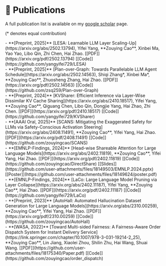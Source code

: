 # 📝 Publications

A full publication list is available on my [google scholar](https://scholar.google.com/citations?user=IIA4hMEAAAAJ&hl=zh-CN) page.

(* denotes equal contribution)

<div class='paper-box-text' markdown="1">
- **[Preprint, 2025]** [LESA: Learnable LLM Layer Scaling-Up](https://arxiv.org/abs/2502.13794), Yifei Yang, **Zouying Cao**, Xinbei Ma, Yao Yao, Libo Qin, Zhi Chen, Hai Zhao. [[PDF]](https://arxiv.org/pdf/2502.13794) [[Code]](https://github.com/yangyifei729/LESA)
</div>

<div class='paper-box-text' markdown="1">
- **[Preprint, 2025]** [Plan-over-Graph: Towards Parallelable LLM Agent Schedule](https://arxiv.org/abs/2502.14563), Shiqi Zhang*, Xinbei Ma*, **Zouying Cao**, Zhuosheng Zhang, Hai Zhao. [[PDF]](https://arxiv.org/pdf/2502.14563) [[Code]](https://github.com/zsq259/Plan-over-Graph)
</div>

<div class='paper-box-text' markdown="1">
- **[Preprint, 2024]** [KVSharer: Efficient Inference via Layer-Wise Dissimilar KV Cache Sharing](https://arxiv.org/abs/2410.18517), Yifei Yang, **Zouying Cao**, Qiguang Chen, Libo Qin, Dongjie Yang, Hai Zhao, Zhi Chen. [[PDF]](https://arxiv.org/pdf/2410.18517) [[Code]](https://github.com/yangyifei729/KVSharer)
</div>

<div class='paper-box-text' markdown="1">
- **[AAAI Oral, 2025]** [SCANS: Mitigating the Exaggerated Safety for LLMs via Safety-Conscious Activation Steering](https://arxiv.org/abs/2408.11491), **Zouying Cao**, Yifei Yang, Hai Zhao. [[PDF]](https://arxiv.org/pdf/2408.11491) [[Code]](https://github.com/zouyingcao/SCANS)
</div>

<div class='paper-box-text' markdown="1">
- **[EMNLP-Findings, 2024]** [Head-wise Shareable Attention for Large Language Models](https://arxiv.org/abs/2402.11819), **Zouying Cao**, Yifei Yang, Hai Zhao. [[PDF]](https://arxiv.org/pdf/2402.11819) [[Code]](https://github.com/zouyingcao/DirectShare) [[Slides]](https://github.com/user-attachments/files/18149503/EMNLP.2024.pptx) [[Poster]](https://github.com/user-attachments/files/18149624/poster.pdf)

</div>

<div class='paper-box-text' markdown="1">
- **[EMNLP-Findings, 2024]** [LaCo: Large Language Model Pruning via Layer Collapse](https://arxiv.org/abs/2402.11187), Yifei Yang, **Zouying Cao**, Hai Zhao. [[PDF]](https://arxiv.org/pdf/2402.11187) [[Code]](https://github.com/yangyifei729/LaCo)
</div>

<div class='paper-box-text' markdown="1">
- **[Preprint, 2023]** [AutoHall: Automated Hallucination Dataset Generation for Large Language Models](https://arxiv.org/abs/2310.00259), **Zouying Cao**, Yifei Yang, Hai Zhao. [[PDF]](https://arxiv.org/pdf/2310.00259) [[Code]](https://github.com/zouyingcao/AutoHall)
</div>

<div class='paper-box-text' markdown="1">
- **[WASA, 2022]** [Toward Multi-sided Fairness: A Fairness-Aware Order Dispatch System for Instant Delivery Service](https://link.springer.com/chapter/10.1007/978-3-031-19214-2_25), **Zouying Cao**, Lin Jiang, Xiaolei Zhou, Shilin Zhu, Hai Wang, Shuai Wang. [[PDF]](https://github.com/user-attachments/files/18175340/Paper.pdf) 
[[Code]](https://github.com/zouyingcao/order_dispatch)
</div>
